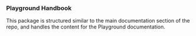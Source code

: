 ### Playground Handbook

This package is structured similar to the main documentation section of the repo, and handles the content for the Playground documentation.
